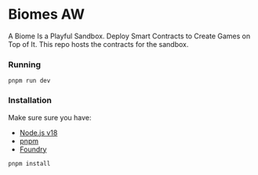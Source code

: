 # Biomes AW

A Biome Is a Playful Sandbox. Deploy Smart Contracts to Create Games on Top of It. This repo hosts the contracts for the sandbox.

### Running

```
pnpm run dev
```

### Installation

Make sure sure you have:

- [Node.js v18](https://nodejs.org/en/download/package-manager)
- [pnpm](https://pnpm.io/)
- [Foundry](https://book.getfoundry.sh/getting-started/installation)

```
pnpm install
```
